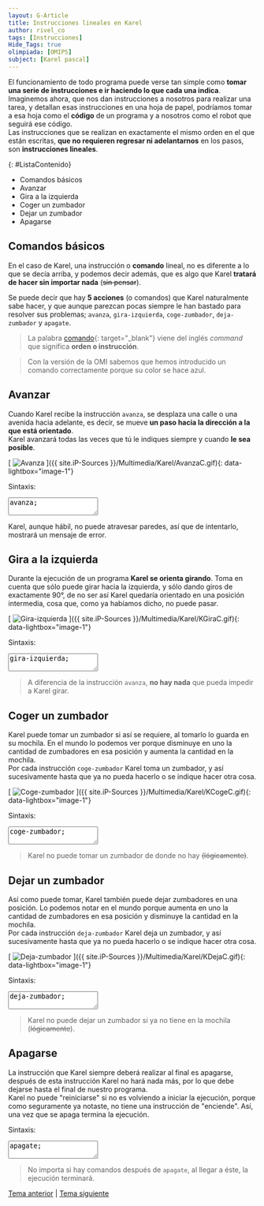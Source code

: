 ```yaml
---
layout: G-Article
title: Instrucciones lineales en Karel
author: rivel_co
tags: [Instrucciones]
Hide_Tags: true
olimpiada: [OMIPS]
subject: [Karel pascal]
---
```


El funcionamiento de todo programa puede verse tan simple como **tomar una serie de instrucciones e ir haciendo lo que cada una indica**. <br>
Imaginemos ahora, que nos dan instrucciones a nosotros para realizar una tarea, y detallan esas instrucciones en una hoja de papel, podríamos tomar a esa hoja como el **código** de un programa y a nosotros como el robot que seguirá ese código. <br>
Las instrucciones que se realizan en exactamente el mismo orden en el que están escritas, **que no requieren regresar ni adelantarnos** en los pasos, son **instrucciones lineales**.

{: #ListaContenido}
- Comandos básicos
- Avanzar
- Gira a la izquierda
- Coger un zumbador
- Dejar un zumbador
- Apagarse

## Comandos básicos

En el caso de Karel, una instrucción o **comando** lineal, no es diferente a lo que se decía arriba, y podemos decir además, que es algo que Karel **tratará de hacer sin importar nada** (<s>sin pensar</s>).

Se puede decir que hay **5 acciones** (<span>o comandos</span>) que Karel naturalmente sabe hacer, y que aunque parezcan pocas siempre le han bastado para resolver sus problemas; `avanza`, `gira-izquierda`, `coge-zumbador`, `deja-zumbador` y `apagate`.

> La palabra [comando](https://es.wikipedia.org/wiki/Comando_%28inform%C3%A1tica%29){: target="_blank"} viene del inglés *command* que significa **orden o instrucción**.

> Con la versión de la OMI sabemos que hemos introducido un comando correctamente porque su color se hace azul.

## Avanzar

Cuando Karel recibe la instrucción `avanza`, se desplaza una calle o una avenida hacia adelante, es decir, se mueve **un paso hacia la dirección a la que está orientado**.<br>
Karel avanzará todas las veces que tú le indiques siempre y cuando **le sea posible**.

[<picture>
	<source media="(min-width: 700px)" srcset="{{ site.iP-Sources }}/Multimedia/Karel/Avanza.gif">
	<img class="Imagen" src="{{ site.iP-Sources }}/Multimedia/Karel/AvanzaC.gif" alt="Avanza">
</picture>]({{ site.iP-Sources }}/Multimedia/Karel/AvanzaC.gif){: data-lightbox="image-1"}

Sintaxis:

<textarea class="eKarel">
avanza;</textarea>

Karel, aunque hábil, no puede atravesar paredes, así que de intentarlo, mostrará un mensaje de error.

## Gira a la izquierda

Durante la ejecución de un programa **Karel se orienta girando**. Toma en cuenta que sólo puede girar hacia la izquierda, y sólo dando giros de exactamente 90°, de no ser así Karel quedaría orientado en una posición intermedia, cosa que, como ya habíamos dicho, no puede pasar.

[<picture>
	<source media="(min-width: 700px)" srcset="{{ site.iP-Sources }}/Multimedia/Karel/KGira.gif">
	<img class="Imagen" src="{{ site.iP-Sources }}/Multimedia/Karel/KGiraC.gif" alt="Gira-izquierda">
</picture>]({{ site.iP-Sources }}/Multimedia/Karel/KGiraC.gif){: data-lightbox="image-1"}

Sintaxis:

<textarea class="eKarel">
gira-izquierda;</textarea>

> A diferencia de la instrucción `avanza`, **no hay nada** que pueda impedir a Karel girar.

## Coger un zumbador

Karel puede tomar un zumbador si así se requiere, al tomarlo lo guarda en su mochila. En el mundo lo podemos ver porque disminuye en uno la cantidad de zumbadores en esa posición y aumenta la cantidad en la mochila.<br>
Por cada instrucción `coge-zumbador` Karel toma un zumbador, y así sucesivamente hasta que ya no pueda hacerlo o se indique hacer otra cosa.

[<picture>
	<source media="(min-width: 700px)" srcset="{{ site.iP-Sources }}/Multimedia/Karel/KCoge.gif">
	<img class="Imagen" src="{{ site.iP-Sources }}/Multimedia/Karel/KCogeC.gif" alt="Coge-zumbador">
</picture>]({{ site.iP-Sources }}/Multimedia/Karel/KCogeC.gif){: data-lightbox="image-1"}

Sintaxis:

<textarea class="eKarel">
coge-zumbador;</textarea>

> Karel no puede tomar un zumbador de donde no hay <s>(lógicamente)</s>.

## Dejar un zumbador

Así como puede tomar, Karel también puede dejar zumbadores en una posición. Lo podemos notar en el mundo porque aumenta en uno la cantidad de zumbadores en esa posición y disminuye la cantidad en la mochila. <br>
Por cada instrucción `deja-zumbador` Karel deja un zumbador, y así sucesivamente hasta que ya no pueda hacerlo o se indique hacer otra cosa.

[<picture>
	<source media="(min-width: 700px)" srcset="{{ site.iP-Sources }}/Multimedia/Karel/KDeja.gif">
	<img class="Imagen" src="{{ site.iP-Sources }}/Multimedia/Karel/KDejaC.gif" alt="Deja-zumbador">
</picture>]({{ site.iP-Sources }}/Multimedia/Karel/KDejaC.gif){: data-lightbox="image-1"}

Sintaxis:

<textarea class="eKarel">
deja-zumbador;</textarea>

> Karel no puede dejar un zumbador si ya no tiene en la mochila (<s>lógicamente</s>).

## Apagarse

La instrucción que Karel siempre deberá realizar al final es apagarse, después de esta instrucción Karel no hará nada más, por lo que debe dejarse hasta el final de nuestro programa.<br>
Karel no puede "reiniciarse" si no es volviendo a iniciar la ejecución, porque como seguramente ya notaste, no tiene una instrucción de "enciende". Así, una vez que se apaga termina la ejecución.

Sintaxis:

<textarea class="eKarel">
apagate;</textarea>

> No importa si hay comandos después de `apagate`, al llegar a éste, la ejecución terminará.

<div class="Nav">
	<a href="{{ site.baseurl }}/Karel/Principio/Simulador/">Tema anterior</a> | <a href="{{ site.baseurl }}/Karel/Instrucciones/Condicionales/">Tema siguiente</a>
</div>